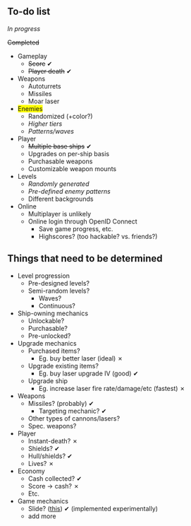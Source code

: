 To-do list
----------

_In progress_

<s>Completed</s>

* Gameplay
	* <s>Score</s> ✔
	* <s>Player death</s> ✔
* Weapons
	* Autoturrets
	* Missiles
	* Moar laser
* <span style="background: yellow">Enemies</span>
	* Randomized (+color?)
	* _Higher tiers_
	* _Patterns/waves_
* Player
	* <s>Multiple base ships</s> ✔
	* Upgrades on per-ship basis
	* Purchasable weapons
	* Customizable weapon mounts
* Levels
	* _Randomly generated_
	* _Pre-defined enemy patterns_
	* Different backgrounds
* Online
	* Multiplayer is unlikely
	* Online login through OpenID Connect
		* Save game progress, etc.
		* Highscores? (too hackable?  vs. friends?)


Things that need to be determined
------
* Level progression
	* Pre-designed levels?
	* Semi-random levels?
		* Waves?
		* Continuous?
* Ship-owning mechanics
	* Unlockable?
	* Purchasable?
	* Pre-unlocked?
* Upgrade mechanics
	* Purchased items?
		* Eg. buy better laser (ideal) ✗
	* Upgrade existing items?
		* Eg. buy laser upgrade IV (good) ✔
	* Upgrade ship
		* Eg. increase laser fire rate/damage/etc (fastest) ✗
* Weapons
	* Missiles? (probably) ✔
		* Targeting mechanic? ✔
	* Other types of cannons/lasers?
	* Spec. weapons?
* Player
	* Instant-death? ✗
	* Shields?  ✔
	* Hull/shields? ✔
	* Lives? ✗
* Economy
	* Cash collected? ✔
	* Score -> cash? ✗
	* Etc.
* Game mechanics
	* Slide? (<a href="https://www.youtube.com/watch?v=azCnpbj9Wl4#t=206">this</a>) ✔ (implemented experimentally)
	* add more
